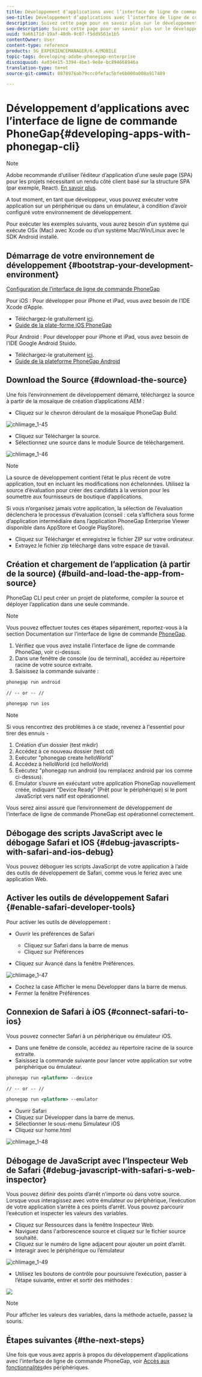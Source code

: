 ```yaml
---
title: Développement d’applications avec l’interface de ligne de commande PhoneGap
seo-title: Développement d’applications avec l’interface de ligne de commande PhoneGap
description: Suivez cette page pour en savoir plus sur le développement d'applications avec l'interface de ligne de commande PhoneGap.
seo-description: Suivez cette page pour en savoir plus sur le développement d'applications avec l'interface de ligne de commande PhoneGap.
uuid: 9a66171d-19af-40db-9c07-f5dd9561e1b5
contentOwner: User
content-type: reference
products: SG_EXPERIENCEMANAGER/6.4/MOBILE
topic-tags: developing-adobe-phonegap-enterprise
discoiquuid: 4a034e15-3394-4be3-9e8e-bc894668946a
translation-type: tm+mt
source-git-commit: 8078976ab79ccc0fefac5bfe6b000a008a917489

---
```



# Développement d’applications avec l’interface de ligne de commande PhoneGap{#developing-apps-with-phonegap-cli}

>[!NOTE]
>
>Adobe recommande d’utiliser l’éditeur d’application d’une seule page (SPA) pour les projets nécessitant un rendu côté client basé sur la structure SPA (par exemple, React). [En savoir plus](/help/sites-developing/spa-overview.md).

A tout moment, en tant que développeur, vous pouvez exécuter votre application sur un périphérique ou dans un émulateur, à condition d’avoir configuré votre environnement de développement.

Pour exécuter les exemples suivants, vous aurez besoin d’un système qui exécute OSx (Mac) avec Xcode ou d’un système Mac/Win/Linux avec le SDK Android installé.

## Démarrage de votre environnement de développement {#bootstrap-your-development-environment}

[Configuration de l’interface de ligne de commande PhoneGap](https://docs.phonegap.com/en/4.0.0/guide_cli_index.md.html#The%20Command-Line%20Interface)

Pour iOS : Pour développer pour iPhone et iPad, vous avez besoin de l’IDE Xcode d’Apple.

* Téléchargez-le gratuitement [ici](https://developer.apple.com/xcode/downloads/).
* [Guide de la plate-forme iOS PhoneGap](https://docs.phonegap.com/en/4.0.0/guide_platforms_ios_index.md.html#iOS%20Platform%20Guide)

Pour Android : Pour développer pour iPhone et iPad, vous avez besoin de l&#39;IDE Google Android Stuido.

* Téléchargez-le gratuitement [ici](https://developer.android.com/sdk/index.html).
* [Guide de la plateforme PhoneGap Android](https://docs.phonegap.com/en/4.0.0/guide_platforms_android_index.md.html#Android%20Platform%20Guide)

## Download the Source {#download-the-source}

Une fois l’environnement de développement démarré, téléchargez la source à partir de la mosaïque de création d’applications AEM :

* Cliquez sur le chevron déroulant de la mosaïque PhoneGap Build.

![chlimage_1-45](assets/chlimage_1-45.png)

* Cliquez sur Télécharger la source.
* Sélectionnez une source dans le module Source de téléchargement.

![chlimage_1-46](assets/chlimage_1-46.png)

>[!NOTE]
>
>La source de développement contient l’état le plus récent de votre application, tout en incluant les modifications non échelonnées. Utilisez la source d’évaluation pour créer des candidats à la version pour les soumettre aux fournisseurs de boutique d’applications.
>
>Si vous n’organisez jamais votre application, la sélection de l’évaluation déclenchera le processus d’évaluation (conseil : cela s’affichera sous forme d’application intermédiaire dans l’application PhoneGap Enterprise Viewer disponible dans AppStore et Google PlayStore).

* Cliquez sur Télécharger et enregistrez le fichier ZIP sur votre ordinateur.
* Extrayez le fichier zip téléchargé dans votre espace de travail.

## Création et chargement de l’application (à partir de la source) {#build-and-load-the-app-from-source}

PhoneGap CLI peut créer un projet de plateforme, compiler la source et déployer l’application dans une seule commande.

>[!NOTE]
>
>Vous pouvez effectuer toutes ces étapes séparément, reportez-vous à la section Documentation sur l’interface de ligne de commande [PhoneGap](https://phonegap.com/blog/2014/11/13/phonegap-cli-3-6-3/).

1. Vérifiez que vous avez installé l’interface de ligne de commande PhoneGap, voir ci-dessus.
1. Dans une fenêtre de console (ou de terminal), accédez au répertoire racine de votre source extraite.
1. Saisissez la commande suivante :

```xml
phonegap run android

// -- or -- //

phonegap run ios
```

>[!NOTE]
>
>Si vous rencontrez des problèmes à ce stade, revenez à l&#39;essentiel pour tirer des ennuis -
>
>1. Création d’un dossier (test mkdir)
>1. Accédez à ce nouveau dossier (test cd)
>1. Exécuter &quot;phonegap create helloWorld&quot;
>1. Accédez à helloWorld (cd helloWorld)
>1. Exécutez &quot;phonegap run android (ou remplacez android par ios comme ci-dessus).
>1. Emulator s’ouvre en exécutant votre application PhoneGap nouvellement créée, indiquant &quot;Device Ready&quot; (Prêt pour le périphérique) si le pont JavaScript vers natif est opérationnel.
>
>
Vous serez ainsi assuré que l’environnement de développement de l’interface de ligne de commande PhoneGap est opérationnel correctement.

## Débogage des scripts JavaScript avec le débogage Safari et IOS {#debug-javascripts-with-safari-and-ios-debug}

Vous pouvez déboguer les scripts JavaScript de votre application à l’aide des outils de développement de Safari, comme vous le feriez avec une application Web.

## Activer les outils de développement Safari {#enable-safari-developer-tools}

Pour activer les outils de développement :

* Ouvrir les préférences de Safari

   * Cliquez sur Safari dans la barre de menus
   * Cliquez sur Préférences

* Cliquez sur Avancé dans la fenêtre Préférences.

![chlimage_1-47](assets/chlimage_1-47.png)

* Cochez la case Afficher le menu Développer dans la barre de menus.
* Fermer la fenêtre Préférences

## Connexion de Safari à iOS {#connect-safari-to-ios}

Vous pouvez connecter Safari à un périphérique ou émulateur iOS.

* Dans une fenêtre de console, accédez au répertoire racine de la source extraite.
* Saisissez la commande suivante pour lancer votre application sur votre périphérique ou émulateur.

```xml
phonegap run <platform> --device

// -- or -- //

phonegap run <platform> --emulator
```

* Ouvrir Safari
* Cliquez sur Développer dans la barre de menus.
* Sélectionner le sous-menu Simulateur iOS
* Cliquez sur home.html

![chlimage_1-48](assets/chlimage_1-48.png)

## Débogage de JavaScript avec l’Inspecteur Web de Safari {#debug-javascript-with-safari-s-web-inspector}

Vous pouvez définir des points d’arrêt n’importe où dans votre source. Lorsque vous interagissez avec votre émulateur ou périphérique, l’exécution de votre application s’arrête à ces points d’arrêt. Vous pouvez parcourir l’exécution et inspecter les valeurs des variables.

* Cliquez sur Ressources dans la fenêtre Inspecteur Web.
* Naviguez dans l&#39;arborescence source et cliquez sur le fichier source souhaité.
* Cliquez sur le numéro de ligne adjacent pour ajouter un point d’arrêt.
* Interagir avec le périphérique ou l’émulateur

![chlimage_1-49](assets/chlimage_1-49.png)

* Utilisez les boutons de contrôle pour poursuivre l’exécution, passer à l’étape suivante, entrer et sortir des méthodes :

![](do-not-localize/chlimage_1-4.png)

>[!NOTE]
>
>Pour afficher les valeurs des variables, dans la méthode actuelle, passez la souris.

## Étapes suivantes {#the-next-steps}

Une fois que vous avez appris à propos du développement d’applications avec l’interface de ligne de commande PhoneGap, voir [Accès aux fonctionnalités](/help/mobile/phonegap-access-device-features.md)des périphériques.
